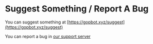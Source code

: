 # Suggest Something / Report A Bug

You can suggest something at [https://gopbot.xyz/suggest](https://gopbot.xyz/suggest)

You can report a bug in [our support server](https://discord.gg/k8waQaKZpH)
